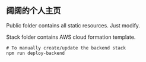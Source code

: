 ##  阔阔的个人主页

Public folder contains all static resources. Just modify.

Stack folder contains AWS cloud formation template.

```
# To manually create/update the backend stack
npm run deploy-backend
```
